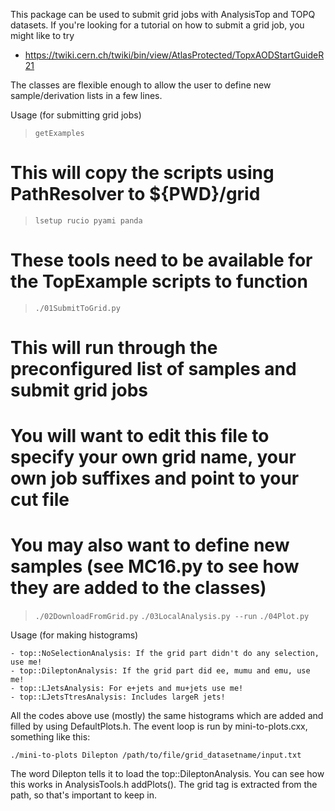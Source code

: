 This package can be used to submit grid jobs with AnalysisTop and TOPQ datasets.
If you're looking for a tutorial on how to submit a grid job, you might like to try
 * https://twiki.cern.ch/twiki/bin/view/AtlasProtected/TopxAODStartGuideR21

The classes are flexible enough to allow the user to define new sample/derivation lists in a few lines.

Usage (for submitting grid jobs)

> `getExamples`
# This will copy the scripts using PathResolver to ${PWD}/grid

> `lsetup rucio pyami panda`
# These tools need to be available for the TopExample scripts to function

> `./01SubmitToGrid.py`
# This will run through the preconfigured list of samples and submit grid jobs
# You will want to edit this file to specify your own grid name, your own job suffixes and point to your cut file
# You may also want to define new samples (see MC16.py to see how they are added to the classes)

> `./02DownloadFromGrid.py`
> `./03LocalAnalysis.py --run`
> `./04Plot.py`

Usage (for making histograms)

```
- top::NoSelectionAnalysis: If the grid part didn't do any selection, use me!
- top::DileptonAnalysis: If the grid part did ee, mumu and emu, use me!
- top::LJetsAnalysis: For e+jets and mu+jets use me!
- top::LJetsTtresAnalysis: Includes largeR jets!
```

All the codes above use (mostly) the same histograms which are added and filled by using DefaultPlots.h. 
The event loop is run by mini-to-plots.cxx, something like this:
 
```
./mini-to-plots Dilepton /path/to/file/grid_datasetname/input.txt
```

The word Dilepton tells it to load the top::DileptonAnalysis.  You can see how this works in AnalysisTools.h addPlots().  The grid tag is extracted from the path, so that's important to keep in.
